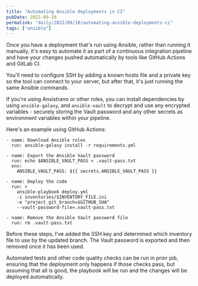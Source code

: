 ```yaml
---
title: "Automating Ansible deployments in CI"
pubDate: 2022-09-10
permalink: "daily/2022/09/10/automating-ansible-deployments-ci"
tags: ["ansible"]
---
```


Once you have a deployment that's run using Ansible, rather than running it manually, it's easy to automate it as part of a continuous integration pipeline and have your changes pushed automatically by tools like GitHub Actions and GitLab CI.

You'll need to configure SSH by adding a known hosts file and a private key so the tool can connect to your server, but after that, it's just running the same Ansible commands.

If you're using Ansistrano or other roles, you can install dependencies by using `ansible-galaxy`, and `ansible-vault` to decrypt and use any encrypted variables - securely storing the Vault password and any other secrets as environment variables within your pipeline.

Here's an example using GitHub Actions:

```
- name: Download Ansible roles
  run: ansible-galaxy install -r requirements.yml

- name: Export the Ansible Vault password
  run: echo $ANSIBLE_VAULT_PASS > .vault-pass.txt
  env:
    ANSIBLE_VAULT_PASS: ${{ secrets.ANSIBLE_VAULT_PASS }}

- name: Deploy the code
  run: >
    ansible-playbook deploy.yml
    -i inventories/$INVENTORY_FILE.ini
    -e "project_git_branch=$GITHUB_SHA"
    --vault-password-file=.vault-pass.txt

- name: Remove the Ansible Vault password file
  run: rm .vault-pass.txt
```

Before these steps, I've added the SSH key and determined which inventory file to use by the updated branch. The Vault password is exported and then removed once it has been used.

Automated tests and other code quality checks can be run in prior job, ensuring that the deployment only happens if those checks pass, but assuming that all is good, the playbook will be run and the changes will be deployed automatically.

